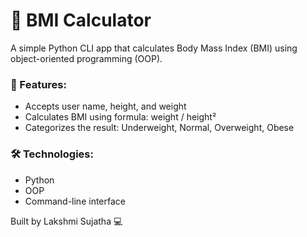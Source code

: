 # 🧮 BMI Calculator

A simple Python CLI app that calculates Body Mass Index (BMI) using object-oriented programming (OOP).

### 🔹 Features:
- Accepts user name, height, and weight
- Calculates BMI using formula: weight / height²
- Categorizes the result: Underweight, Normal, Overweight, Obese

### 🛠️ Technologies:
- Python
- OOP
- Command-line interface

Built by Lakshmi Sujatha 💻

